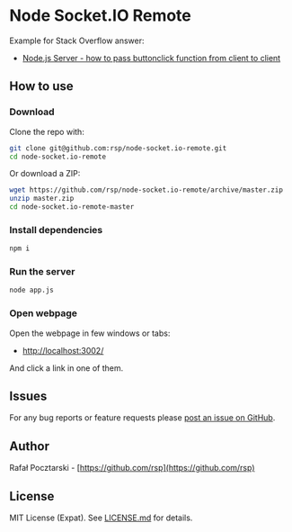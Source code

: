 Node Socket.IO Remote
=====================
Example for Stack Overflow answer:
* [Node.js Server - how to pass buttonclick function from client to client](https://stackoverflow.com/questions/38568023/node-js-server-how-to-pass-buttonclick-function-from-client-to-client/38568418#38568418)

How to use
-----------
### Download
Clone the repo with:
```sh
git clone git@github.com:rsp/node-socket.io-remote.git
cd node-socket.io-remote
```
Or download a ZIP:
```sh
wget https://github.com/rsp/node-socket.io-remote/archive/master.zip
unzip master.zip
cd node-socket.io-remote-master
```
### Install dependencies
```sh
npm i
```
### Run the server
```sh
node app.js
```
### Open webpage
Open the webpage in few windows or tabs:

* [http://localhost:3002/](http://localhost:3002/)

And click a link in one of them.

Issues
------
For any bug reports or feature requests please
[post an issue on GitHub](https://github.com/rsp/node-socket.io-remote/issues).

Author
------
Rafał Pocztarski - [https://github.com/rsp](https://github.com/rsp)

License
-------
MIT License (Expat). See [LICENSE.md](LICENSE.md) for details.

